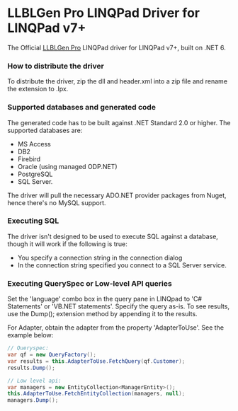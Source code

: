 LLBLGen Pro LINQPad Driver for LINQPad v7+
===========================
The Official [LLBLGen Pro](https://www.llblgen.com) LINQPad driver for LINQPad v7+, built on .NET 6. 

### How to distribute the driver
To distribute the driver, zip the dll and header.xml into a zip file and rename the extension to .lpx. 

### Supported databases and generated code
The generated code has to be built against .NET Standard 2.0 or higher. The supported databases are:

* MS Access
* DB2
* Firebird
* Oracle (using managed ODP.NET)
* PostgreSQL
* SQL Server.

The driver will pull the necessary ADO.NET provider packages from Nuget, hence there's no MySQL support.

### Executing SQL
The driver isn't designed to be used to execute SQL against a database, though it will work if the following
is true:
- You specify a connection string in the connection dialog
- In the connection string specified you connect to a SQL Server service.

### Executing QuerySpec or Low-level API queries
Set the 'language' combo box in the query pane in LINQpad to 'C# Statements' or 'VB.NET statements'.
Specify the query as-is. To see results, use the Dump(); extension method by appending it to the 
results. 

For Adapter, obtain the adapter from the property 'AdapterToUse'. See the example below:

```C#
// Queryspec:
var qf = new QueryFactory();
var results = this.AdapterToUse.FetchQuery(qf.Customer);
results.Dump();

// Low level api:
var managers = new EntityCollection<ManagerEntity>();
this.AdapterToUse.FetchEntityCollection(managers, null);
managers.Dump();
```